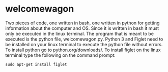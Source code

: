 # welcomewagon
Two pieces of code, one written in bash, one written in python for getting information about the computer and OS. Since it is written in bash it must only be executed in the linux terminal. The program that is meant to be executed is the python file, welcomewagon.py. Python 3 and Figlet need to be installed on your linux terminal to execute the python file without errors. To install python go to python.org/downloads/. To install figlet on the linux terminal type the following on the command prompt:

`sudo apt-get install figlet`
